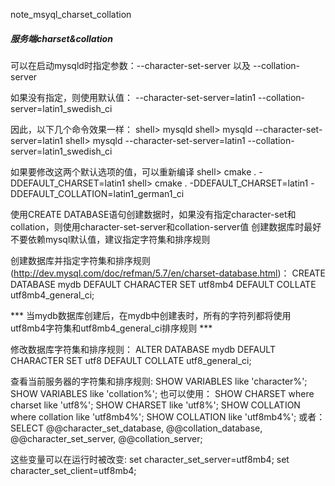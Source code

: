 note_msyql_charset_collation

##### 服务端charset&collation

可以在启动mysqld时指定参数：--character-set-server 以及 --collation-server

如果没有指定，则使用默认值：
--character-set-server=latin1
--collation-server=latin1_swedish_ci

因此，以下几个命令效果一样：
shell> mysqld
shell> mysqld --character-set-server=latin1
shell> mysqld --character-set-server=latin1 --collation-server=latin1_swedish_ci

如果要修改这两个默认选项的值，可以重新编译
shell> cmake . -DDEFAULT_CHARSET=latin1
shell> cmake . -DDEFAULT_CHARSET=latin1 -DDEFAULT_COLLATION=latin1_german1_ci

使用CREATE DATABASE语句创建数据时，如果没有指定character-set和collation，则使用character-set-server和collation-server值
创建数据库时最好不要依赖mysql默认值，建议指定字符集和排序规则

创建数据库并指定字符集和排序规则(http://dev.mysql.com/doc/refman/5.7/en/charset-database.html)：
CREATE DATABASE mydb DEFAULT CHARACTER SET utf8mb4 DEFAULT COLLATE utf8mb4_general_ci;

*** 当mydb数据库创建后，在mydb中创建表时，所有的字符列都将使用utf8mb4字符集和utf8mb4_general_ci排序规则 ***

修改数据库字符集和排序规则：
ALTER DATABASE mydb DEFAULT CHARACTER SET utf8 DEFAULT COLLATE utf8_general_ci;

查看当前服务器的字符集和排序规则:
SHOW VARIABLES like 'character%';
SHOW VARIABLES like 'collation%';
也可以使用：
SHOW CHARSET where charset like 'utf8%';
SHOW CHARSET like 'utf8%';
SHOW COLLATION where collation like 'utf8mb4%';
SHOW COLLATION like 'utf8mb4%';
或者：
SELECT @@character_set_database, @@collation_database, @@character_set_server, @@collation_server;

这些变量可以在运行时被改变:
set character_set_server=utf8mb4;
set character_set_client=utf8mb4;
